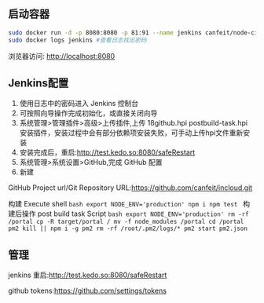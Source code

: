 ## 启动容器
```bash
sudo docker run -d -p 8080:8080 -p 81:91 --name jenkins canfeit/node-ci
sudo docker logs jenkins #查看日志找出密码
```
浏览器访问: [http://localhost:8080](http://localhost:8080)

## Jenkins配置
1. 使用日志中的密码进入 Jenkins 控制台
2. 可按照向导操作完成初始化，或直接关闭向导
3. 系统管理>管理插件>高级>上传插件,上传 18github.hpi postbuild-task.hpi 安装插件，安装过程中会有部分依赖项安装失败，可手动上传hpi文件重新安装
4. 安装完成后，重启:http://test.kedo.so:8080/safeRestart
5. 系统管理>系统设置>GitHub,完成 GitHub 配置
6. 新建

 GitHub Project url/Git Repository URL:https://github.com/canfeit/incloud.git

 构建 Execute shell
    ```bash
    export NODE_ENV='production'
    npm i
    npm test
    ```
 构建后操作 post build task Script
    ```bash
    export NODE_ENV='production'
    rm -rf /portal
    cp -R target/portal /
    mv -f node_modules /portal
    cd /portal
    pm2 kill || npm i -g pm2
    rm -rf /root/.pm2/logs/*
    pm2 start pm2.json
    ```

## 管理
 jenkins 重启:http://test.kedo.so:8080/safeRestart
 
 github tokens:https://github.com/settings/tokens
